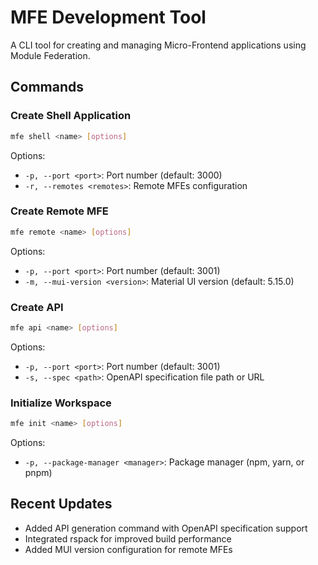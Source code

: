 # MFE Development Tool

A CLI tool for creating and managing Micro-Frontend applications using Module Federation.

## Commands

### Create Shell Application

```bash
mfe shell <name> [options]
```

Options:

- `-p, --port <port>`: Port number (default: 3000)
- `-r, --remotes <remotes>`: Remote MFEs configuration

### Create Remote MFE

```bash
mfe remote <name> [options]
```

Options:

- `-p, --port <port>`: Port number (default: 3001)
- `-m, --mui-version <version>`: Material UI version (default: 5.15.0)

### Create API

```bash
mfe api <name> [options]
```

Options:

- `-p, --port <port>`: Port number (default: 3001)
- `-s, --spec <path>`: OpenAPI specification file path or URL

### Initialize Workspace

```bash
mfe init <name> [options]
```

Options:

- `-p, --package-manager <manager>`: Package manager (npm, yarn, or pnpm)

## Recent Updates

- Added API generation command with OpenAPI specification support
- Integrated rspack for improved build performance
- Added MUI version configuration for remote MFEs
